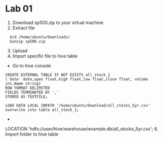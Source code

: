 # Lab 01

1. Download sp500.zip to your virtual machine
2. Extract file 
```
  $cd /home/ubuntu/Downloads/
  $unzip sp500.zip
```
3. Upload 
4. Import specific file to hive table
- Go to hive console

```
CREATE EXTERNAL TABLE IF NOT EXISTS all_stock_1
(`date` date,open float,high float,low float,close float, volume int,Name string)
ROW FORMAT DELIMITED
FIELDS TERMINATED BY ','
STORED AS TEXTFILE;

LOAD DATA LOCAL INPATH '/home/ubuntu/Download/all_stocks_5yr.csv' overwrite into table all_stock_1;
```

-
LOCATION 'hdfs://user/hive/warehouse/example.db/all_stocks_5yr.csv';
6. Import folder to hive table
